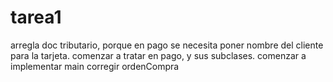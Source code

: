 # tarea1
arregla doc tributario, porque en pago se necesita poner nombre del cliente para la tarjeta. 
comenzar a tratar en pago, y sus subclases. 
comenzar a implementar main
corregir ordenCompra
